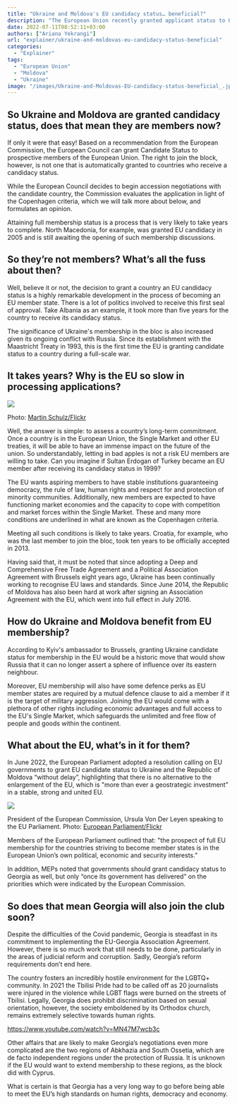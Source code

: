 ```yaml
---
title: "Ukraine and Moldova's EU candidacy status… beneficial?"
description: "The European Union recently granted applicant status to Ukraine and Moldova. If approved, its many benefits, even rivalling NATO’s, include deterring Russia’s war machine. Here are some key questions surrounding the topic."
date: 2022-07-11T08:52:11+03:00
authors: ["Ariana Yekrangi"]
url: "explainer/ukraine-and-moldovas-eu-candidacy-status-beneficial"
categories:
  - "Explainer"
tags:
  - "European Union"
  - "Moldova"
  - "Ukraine"
image: "/images/Ukraine-and-Moldovas-EU-candidacy-status-beneficial_.jpg"
---
```

## **So Ukraine and Moldova are granted candidacy status, does that mean they are members now?**

If only it were that easy! Based on a recommendation from the European Commission, the European Council can grant Candidate Status to prospective members of the European Union. The right to join the block, however, is not one that is automatically granted to countries who receive a candidacy status.

While the European Council decides to begin accession negotiations with the candidate country, the Commission evaluates the application in light of the Copenhagen criteria, which we will talk more about below, and formulates an opinion.

Attaining full membership status is a process that is very likely to take years to complete. North Macedonia, for example, was granted EU candidacy in 2005 and is still awaiting the opening of such membership discussions.

## **So they’re not members? What’s all the fuss about then?** 

Well, believe it or not, the decision to grant a country an EU candidacy status is a highly remarkable development in the process of becoming an EU member state. There is a lot of politics involved to receive this first seal of approval. Take Albania as an example, it took more than five years for the country to receive its candidacy status.

The significance of Ukraine's membership in the bloc is also increased given its ongoing conflict with Russia. Since its establishment with the Maastricht Treaty in 1993, this is the first time the EU is granting candidate status to a country during a full-scale war.

## **It takes years? Why is the EU so slow in processing applications?** 

![](/images/martin-scholtz-and-erdoghan.jpg)

Photo: [Martin Schulz/Flickr](https://creativecommons.org/licenses/by-nc-nd/2.0/)


Well, the answer is simple: to assess a country’s long-term commitment. Once a country is in the European Union, the Single Market and other EU treaties, it will be able to have an immense impact on the future of the union. So understandably, letting in bad apples is not a risk EU members are willing to take. Can you imagine if Sultan Erdogan of Turkey became an EU member after receiving its candidacy status in 1999?

The EU wants aspiring members to have stable institutions guaranteeing democracy, the rule of law, human rights and respect for and protection of minority communities. Additionally, new members are expected to have functioning market economies and the capacity to cope with competition and market forces within the Single Market. These and many more conditions are underlined in what are known as the Copenhagen criteria.

Meeting all such conditions is likely to take years. Croatia, for example, who was the last member to join the bloc, took ten years to be officially accepted in 2013.

Having said that, it must be noted that since adopting a Deep and Comprehensive Free Trade Agreement and a Political Association Agreement with Brussels eight years ago, Ukraine has been continually working to recognise EU laws and standards. Since June 2014, the Republic of Moldova has also been hard at work after signing an Association Agreement with the EU, which went into full effect in July 2016.

## **How do Ukraine and Moldova benefit from EU membership?**

According to Kyiv's ambassador to Brussels, granting Ukraine candidate status for membership in the EU would be a historic move that would show Russia that it can no longer assert a sphere of influence over its eastern neighbour.

Moreover, EU membership will also have some defence perks as EU member states are required by a mutual defence clause to aid a member if it is the target of military aggression. Joining the EU would come with a plethora of other rights including economic advantages and full access to the EU's Single Market, which safeguards the unlimited and free flow of people and goods within the continent.

## **What about the EU, what’s in it for them?** 

In June 2022, the European Parliament adopted a resolution calling on EU governments to grant EU candidate status to Ukraine and the Republic of Moldova “without delay”, highlighting that there is no alternative to the enlargement of the EU, which is "more than ever a geostrategic investment” in a stable, strong and united EU.

![](/images/Ursula-Von-Der-Leyen.jpg)

President of the European Commission, Ursula Von Der Leyen speaking to the EU Parliament. Photo: [European Parliament/Flickr](https://creativecommons.org/licenses/by/2.0/)


Members of the European Parliament outlined that: "the prospect of full EU membership for the countries striving to become member states is in the European Union’s own political, economic and security interests.”

In addition, MEPs noted that governments should grant candidacy status to Georgia as well, but only “once its government has delivered” on the priorities which were indicated by the European Commission.

## **So does that mean Georgia will also join the club soon?** 

Despite the difficulties of the Covid pandemic, Georgia is steadfast in its commitment to implementing the EU-Georgia Association Agreement. However, there is so much work that still needs to be done, particularly in the areas of judicial reform and corruption. Sadly, Georgia’s reform requirements don’t end here.

The country fosters an incredibly hostile environment for the LGBTQ+ community. In 2021 the Tbilisi Pride had to be called off as 20 journalists were injured in the violence while LGBT flags were burned on the streets of Tbilisi. Legally, Georgia does prohibit discrimination based on sexual orientation, however, the society emboldened by its Orthodox church, remains extremely selective towards human rights.

https://www.youtube.com/watch?v=MN47M7wcb3c

Other affairs that are likely to make Georgia’s negotiations even more complicated are the two regions of Abkhazia and South Ossetia, which are de facto independent regions under the protection of Russia. It is unknown if the EU would want to extend membership to these regions, as the block did with Cyprus.

What is certain is that Georgia has a very long way to go before being able to meet the EU’s high standards on human rights, democracy and economy.
